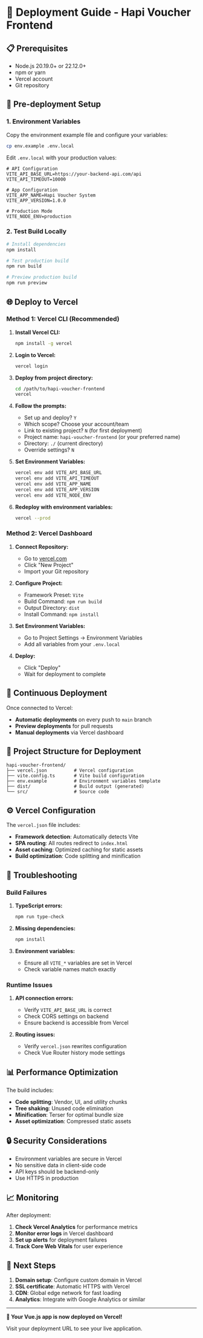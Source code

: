 # 🚀 Deployment Guide - Hapi Voucher Frontend

## 📋 Prerequisites

- Node.js 20.19.0+ or 22.12.0+
- npm or yarn
- Vercel account
- Git repository

## 🔧 Pre-deployment Setup

### 1. Environment Variables

Copy the environment example file and configure your variables:

```bash
cp env.example .env.local
```

Edit `.env.local` with your production values:

```env
# API Configuration
VITE_API_BASE_URL=https://your-backend-api.com/api
VITE_API_TIMEOUT=10000

# App Configuration
VITE_APP_NAME=Hapi Voucher System
VITE_APP_VERSION=1.0.0

# Production Mode
VITE_NODE_ENV=production
```

### 2. Test Build Locally

```bash
# Install dependencies
npm install

# Test production build
npm run build

# Preview production build
npm run preview
```

## 🌐 Deploy to Vercel

### Method 1: Vercel CLI (Recommended)

1. **Install Vercel CLI:**

   ```bash
   npm install -g vercel
   ```

2. **Login to Vercel:**

   ```bash
   vercel login
   ```

3. **Deploy from project directory:**

   ```bash
   cd /path/to/hapi-voucher-frontend
   vercel
   ```

4. **Follow the prompts:**
   - Set up and deploy? `Y`
   - Which scope? Choose your account/team
   - Link to existing project? `N` (for first deployment)
   - Project name: `hapi-voucher-frontend` (or your preferred name)
   - Directory: `./` (current directory)
   - Override settings? `N`

5. **Set Environment Variables:**

   ```bash
   vercel env add VITE_API_BASE_URL
   vercel env add VITE_API_TIMEOUT
   vercel env add VITE_APP_NAME
   vercel env add VITE_APP_VERSION
   vercel env add VITE_NODE_ENV
   ```

6. **Redeploy with environment variables:**
   ```bash
   vercel --prod
   ```

### Method 2: Vercel Dashboard

1. **Connect Repository:**
   - Go to [vercel.com](https://vercel.com)
   - Click "New Project"
   - Import your Git repository

2. **Configure Project:**
   - Framework Preset: `Vite`
   - Build Command: `npm run build`
   - Output Directory: `dist`
   - Install Command: `npm install`

3. **Set Environment Variables:**
   - Go to Project Settings → Environment Variables
   - Add all variables from your `.env.local`

4. **Deploy:**
   - Click "Deploy"
   - Wait for deployment to complete

## 🔄 Continuous Deployment

Once connected to Vercel:

- **Automatic deployments** on every push to `main` branch
- **Preview deployments** for pull requests
- **Manual deployments** via Vercel dashboard

## 📁 Project Structure for Deployment

```
hapi-voucher-frontend/
├── vercel.json          # Vercel configuration
├── vite.config.ts       # Vite build configuration
├── env.example          # Environment variables template
├── dist/                # Build output (generated)
└── src/                 # Source code
```

## ⚙️ Vercel Configuration

The `vercel.json` file includes:

- **Framework detection**: Automatically detects Vite
- **SPA routing**: All routes redirect to `index.html`
- **Asset caching**: Optimized caching for static assets
- **Build optimization**: Code splitting and minification

## 🐛 Troubleshooting

### Build Failures

1. **TypeScript errors:**

   ```bash
   npm run type-check
   ```

2. **Missing dependencies:**

   ```bash
   npm install
   ```

3. **Environment variables:**
   - Ensure all `VITE_*` variables are set in Vercel
   - Check variable names match exactly

### Runtime Issues

1. **API connection errors:**
   - Verify `VITE_API_BASE_URL` is correct
   - Check CORS settings on backend
   - Ensure backend is accessible from Vercel

2. **Routing issues:**
   - Verify `vercel.json` rewrites configuration
   - Check Vue Router history mode settings

## 📊 Performance Optimization

The build includes:

- **Code splitting**: Vendor, UI, and utility chunks
- **Tree shaking**: Unused code elimination
- **Minification**: Terser for optimal bundle size
- **Asset optimization**: Compressed static assets

## 🔒 Security Considerations

- Environment variables are secure in Vercel
- No sensitive data in client-side code
- API keys should be backend-only
- Use HTTPS in production

## 📈 Monitoring

After deployment:

1. **Check Vercel Analytics** for performance metrics
2. **Monitor error logs** in Vercel dashboard
3. **Set up alerts** for deployment failures
4. **Track Core Web Vitals** for user experience

## 🎯 Next Steps

1. **Domain setup**: Configure custom domain in Vercel
2. **SSL certificate**: Automatic HTTPS with Vercel
3. **CDN**: Global edge network for fast loading
4. **Analytics**: Integrate with Google Analytics or similar

---

**🎉 Your Vue.js app is now deployed on Vercel!**

Visit your deployment URL to see your live application.
